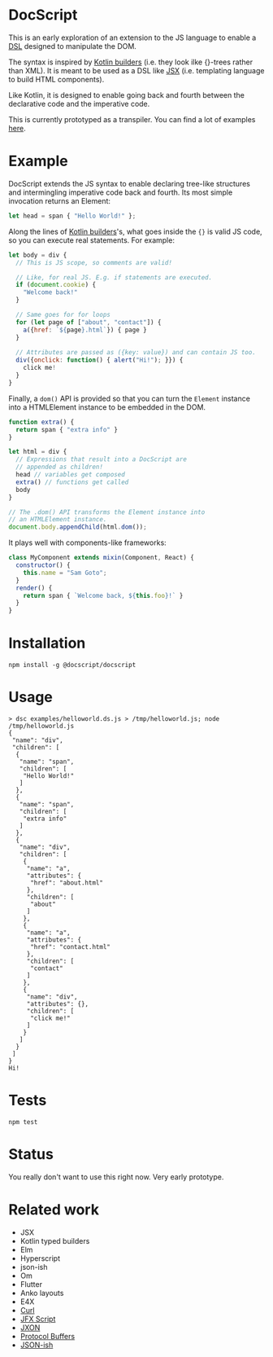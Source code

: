 DocScript
=========

This is an early exploration of an extension to the JS language to enable a [DSL](https://medium.com/@daveford/80-of-my-coding-is-doing-this-or-why-templates-are-dead-b640fc149e22) designed to manipulate the DOM.

The syntax is inspired by [Kotlin builders](https://kotlinlang.org/docs/reference/type-safe-builders.html) (i.e. they look ilke {}-trees rather than XML). It is meant to be used as a DSL like [JSX](https://facebook.github.io/react/docs/introducing-jsx.html) (i.e. templating language to build HTML components).

Like Kotlin, it is designed to enable going back and fourth between the declarative code and the imperative code.

This is currently prototyped as a transpiler. You can find a lot of examples [here](test/runtime.js).

# Example

DocScript extends the JS syntax to enable declaring tree-like structures and intermingling imperative code back and fourth. Its most simple invocation returns an Element:

```javascript
let head = span { "Hello World!" };
```

Along the lines of [Kotlin builders](https://kotlinlang.org/docs/reference/type-safe-builders.html)'s, what goes inside the ```{}``` is valid JS code, so you can execute real statements. For example:

```javascript
let body = div {
  // This is JS scope, so comments are valid!

  // Like, for real JS. E.g. if statements are executed.
  if (document.cookie) {
    "Welcome back!"
  }

  // Same goes for for loops
  for (let page of ["about", "contact"]) {
    a({href: `${page}.html`}) { page }
  }
  
  // Attributes are passed as ({key: value}) and can contain JS too.
  div({onclick: function() { alert("Hi!"); }}) {
    click me!
  } 
}
```
Finally, a ```dom()``` API is provided so that you can turn the ```Element``` instance into a HTMLElement instance to be embedded in the DOM.

```javascript
function extra() {
  return span { "extra info" }
}

let html = div {
  // Expressions that result into a DocScript are
  // appended as children!
  head // variables get composed
  extra() // functions get called
  body
}

// The .dom() API transforms the Element instance into
// an HTMLElement instance.
document.body.appendChild(html.dom());
```

It plays well with components-like frameworks:

```javascript
class MyComponent extends mixin(Component, React) {
  constructor() {
    this.name = "Sam Goto";
  }
  render() {
    return span { `Welcome back, ${this.foo}!` }
  }
}
```

# Installation

  `npm install -g @docscript/docscript`
  
# Usage

```console
> dsc examples/helloworld.ds.js > /tmp/helloworld.js; node /tmp/helloworld.js
{
 "name": "div",
 "children": [
  {
   "name": "span",
   "children": [
    "Hello World!"
   ]
  },
  {
   "name": "span",
   "children": [
    "extra info"
   ]
  },
  {
   "name": "div",
   "children": [
    {
     "name": "a",
     "attributes": {
      "href": "about.html"
     },
     "children": [
      "about"
     ]
    },
    {
     "name": "a",
     "attributes": {
      "href": "contact.html"
     },
     "children": [
      "contact"
     ]
    },
    {
     "name": "div",
     "attributes": {},
     "children": [
      "click me!"
     ]
    }
   ]
  }
 ]
}
Hi!
```

# Tests

  `npm test`

# Status

  You really don't want to use this right now. Very early prototype.

# Related work

* JSX
* Kotlin typed builders
* Elm
* Hyperscript
* json-ish
* Om
* Flutter
* Anko layouts
* E4X
* [Curl](https://en.wikipedia.org/wiki/Curl_(programming_language))
* [JFX Script](https://en.wikipedia.org/wiki/JavaFX_Script)
* [JXON](https://developer.mozilla.org/en-US/docs/Archive/JXON)
* [Protocol Buffers](https://developers.google.com/protocol-buffers/docs/overview)
* [JSON-ish](http://blog.sgo.to/2015/09/json-ish.html)
